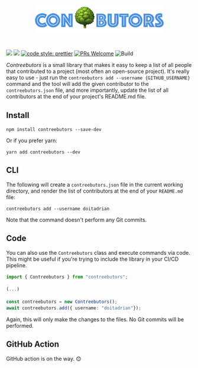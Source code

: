 <p align="center">
  <img src="./docs/logo.png" width="350">
</p>

# 

[![](https://img.shields.io/npm/dw/contreebutors.svg)](https://www.npmjs.com/package/contreebutors) 
[![](https://img.shields.io/npm/v/contreebutors.svg)](https://www.npmjs.com/package/contreebutors)
[![code style: prettier](https://img.shields.io/badge/code_style-prettier-ff69b4.svg?style=flat-square)](https://github.com/prettier/prettier)
[![PRs Welcome](https://img.shields.io/badge/PRs-welcome-brightgreen.svg?style=flat-square)](http://makeapullrequest.com)
![Build](https://github.com/doitadrian/contreebutors/workflows/Build/badge.svg)

*Contreebutors* is a small library that makes it easy to keep a list of all people that contributed to a project (most often an open-source project). It's really easy to use - just run the `contreebutors add --username {GITHUB_USERNAME}` command and the tool will add the given contributor to the `contreebutors.json` file, and more importantly, update the list of all contributors at the end of your project's README.md file.

## Install
```
npm install contreebutors --save-dev
```

Or if you prefer yarn: 
```
yarn add contreebutors --dev
```

## CLI

The following will create a `contreebutors.json` file in the current working directory, and render the list of contributors at the end of your `README.md` file:

```
contreebutors add --username doitadrian
```

Note that the command doesn't perform any Git commits.

## Code

You can also use the `Contreebutors` class and execute commands via code. This might be useful if you're trying to include the library in your CI/CD pipeline.

```ts
import { Contreebutors } from "contreebutors";

(...)

const contreebutors = new Contreebutors();
await contreebutors.add({ username: "doitadrian"});
```

Again, this will only make the changes to the files. No Git commits will be performed.

## GitHub Action

GitHub action is on the way. 😊
